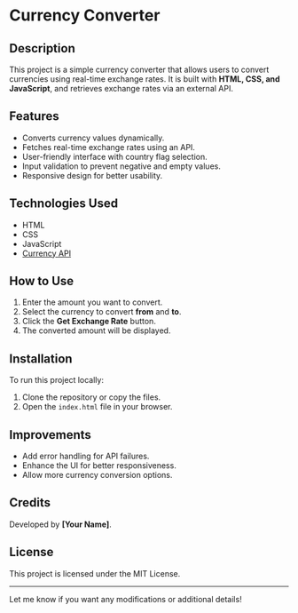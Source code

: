 # Currency Converter

## Description
This project is a simple currency converter that allows users to convert currencies using real-time exchange rates. It is built with **HTML, CSS, and JavaScript**, and retrieves exchange rates via an external API.

## Features
- Converts currency values dynamically.
- Fetches real-time exchange rates using an API.
- User-friendly interface with country flag selection.
- Input validation to prevent negative and empty values.
- Responsive design for better usability.

## Technologies Used
- HTML
- CSS
- JavaScript
- [Currency API](https://cdn.jsdelivr.net/npm/@fawazahmed0/currency-api@latest/v1/currencies/)

## How to Use
1. Enter the amount you want to convert.
2. Select the currency to convert **from** and **to**.
3. Click the **Get Exchange Rate** button.
4. The converted amount will be displayed.

## Installation
To run this project locally:
1. Clone the repository or copy the files.
2. Open the `index.html` file in your browser.

## Improvements
- Add error handling for API failures.
- Enhance the UI for better responsiveness.
- Allow more currency conversion options.

## Credits
Developed by **[Your Name]**.

## License
This project is licensed under the MIT License.

---

Let me know if you want any modifications or additional details!
